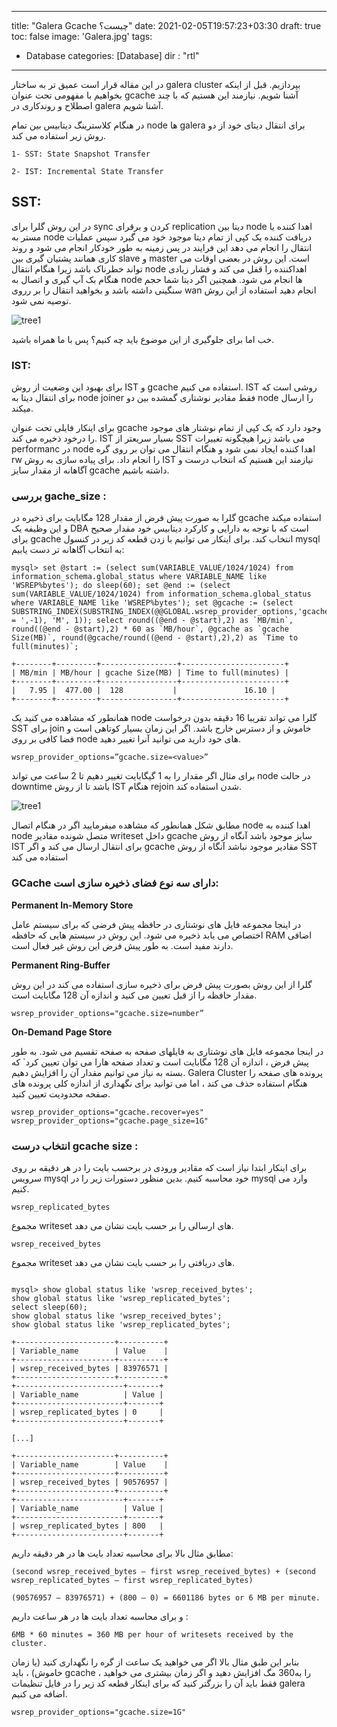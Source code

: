  ---
title: "Galera Gcache چیست؟"
date: 2021-02-05T19:57:23+03:30
draft: true
toc: false
image: 'Galera.jpg'
tags:
  - Database
categories: [Database]
dir : "rtl"
---

در این مقاله قرار است عمیق تر به ساختار galera cluster بپردازیم. قبل از اینکه بخواهیم با مفهومی تحت عنوان gcache آشنا شویم. نیازمند این هستیم که با چند اصطلاح و روندکاری در galera آشنا شویم.


در هنگام کلاسترینگ دیتابیس بین تمام node ها galera  برای انتقال دیتای خود از دو روش زیر استفاده می کند.

```
1- SST: State Snapshot Transfer

2- IST: Incremental State Transfer
```

## SST:

در این روش گلرا برای sync کردن و برقرای replication دیتا بین node اهدا کننده یا مستر به node دریافت کننده یک کپی از تمام دیتا موجود خود می گیرد سپس عملیات انتقال را انجام می دهد این فرایند در پس زمینه به طور خودکار انجام می شود و روند کاری همانند پشتیان گیری بین slave و master است.
این روش در بعضی اوقات می تواند خطرناک باشد زیرا هنگام انتقال node اهداکننده را قفل می کند و فشار زیادی هنگام بک آپ گیری و اتصال به node ها انجام می شود. همچنین اگر دیتا شما حجم سنگینی داشته باشد و بخواهید انتقال را بر رروی wan انجام دهید استفاده از این روش توصیه نمی شود.

![tree1](/images/gcach.png)

خب اما برای جلوگیری از این موضوع باید چه کنیم؟ پس با ما همراه باشید.

### IST:

برای بهبود این وضعیت از روش IST و gcache استفاده می کنیم. IST روشی است که برای انتقال دیتا به node joiner فقط مقادیر نوشتاری گمشده بین دو node را ارسال میکند.

 برای اینکار فایلی تحت عنوان gcache وجود دارد که یک کپی از تمام نوشتار های موجود را درخود ذخیره می کند.
IST بسیار سریعتر از SST می باشد زیرا هیچگونه تغییرات performanc در node اهدا کننده ایجاد نمی شود و هنگام انتقال می توان بر روی گره rw را انجام داد.
برای پیاده سازی به روش IST نیازمند این هستیم که انتخاب درست و آگاهانه از مقدار سایز gcache داشته باشیم.

### بررسی gache_size :

گلرا به صورت پیش فرض از مقدار 128 مگابایت برای ذخیره در gcache استفاده میکند و این وظیفه یک DBA است که با توجه به دارایی و کارکرد دیتابیس خود مقدار صحیح برای gcache انتخاب کند.
برای اینکار می توانیم با زدن قطعه کد زیر در کنسول mysql به انتخاب آگاهانه تر دست یابیم:

```
mysql> set @start := (select sum(VARIABLE_VALUE/1024/1024) from information_schema.global_status where VARIABLE_NAME like 'WSREP%bytes'); do sleep(60); set @end := (select sum(VARIABLE_VALUE/1024/1024) from information_schema.global_status where VARIABLE_NAME like 'WSREP%bytes'); set @gcache := (select SUBSTRING_INDEX(SUBSTRING_INDEX(@@GLOBAL.wsrep_provider_options,'gcache.size = ',-1), 'M', 1)); select round((@end - @start),2) as `MB/min`, round((@end - @start),2) * 60 as `MB/hour`, @gcache as `gcache Size(MB)`, round(@gcache/round((@end - @start),2),2) as `Time to full(minutes)`;
 
+--------+---------+-----------------+-----------------------+
| MB/min | MB/hour | gcache Size(MB) | Time to full(minutes) |
+--------+---------+-----------------+-----------------------+
|   7.95 |  477.00 |  128        	|             	16.10 |
+--------+---------+-----------------+-----------------------+

```
همانطور که مشاهده می کنید یک node گلرا می تواند تقریبا 16 دقیقه بدون درخواست SST برای join خاموش و از دسترس خارج باشد. اگر این زمان بسیار کوتاهی است و فضا کافی بر روی node های خود دارید می توانید آنرا تغییر دهید.

```
wsrep_provider_options=”gcache.size=<value>” 
```
برای مثال اگر مقدار را به 1 گیگابایت تغییر دهیم  تا 2 ساعت می تواند node در حالت downtime باشد تا از روش IST هنگام rejoin شدن استفاده کند.

![tree1](/images/gcach2.png)

مطابق شکل همانطور که مشاهده میفرمایید اگر در هنگام اتصال node اهدا کننده به node متصل شونده مقادیر writeset داخل gcache سایز موجود باشد آنگاه از روش IST برای انتقال ارسال می کند و اگر gcache مقادیر موجود نباشد آنگاه از روش SST استفاده می کند

### GCache دارای سه نوع فضای ذخیره سازی است:

**Permanent In-Memory Store**

 در اینجا مجموعه فایل های نوشتاری در  حافظه پیش فرضی که برای سیستم عامل اختصاص می یابد ذخیره می شود. این روش در سیستم هایی که حافظه RAM اضافی دارند مفید است. 
به طور پیش فرض این روش غیر فعال است.
 
**Permanent Ring-Buffer**

 گلرا از این روش بصورت پیش فرض برای ذخیره سازی استفاده می کند در این روش مقدار حافظه را از قبل تعیین می کنید و اندازه آن 128 مگابایت است. 

```
wsrep_provider_options="gcache.size=number”
```
**On-Demand Page Store**

 در اینجا مجموعه فایل های نوشتاری به فایلهای صفحه  به صفحه تقسیم می شود. به طور پیش فرض ، اندازه آن 128 مگابایت است و تعداد صفحه هارا می توان تعیین کرد` که بسته به نیاز می توانیم مقدار آن را افزایش دهیم. Galera Cluster پرونده های صفحه را هنگام استفاده حذف می کند ، اما می توانید برای نگهداری از اندازه کلی پرونده های صفحه محدودیت تعیین کنید.

```
wsrep_provider_options="gcache.recover=yes" wsrep_provider_options="gcache.page_size=1G"
```

### انتخاب درست gcache size :

برای اینکار ابتدا نیاز است که مقادیر ورودی در برحسب بایت را در هر دقیقه بر روی سرویس mysql خود محاسبه کنیم. بدین منظور دستورات زیر را در mysql وارد می کنیم.
```
wsrep_replicated_bytes
```
مجموع writeset های ارسالی را بر حسب بایت نشان می دهد.
```
wsrep_received_bytes
```
مجموع writeset های دریافتی را بر حسب بایت نشان می دهد.

```

mysql> show global status like 'wsrep_received_bytes'; 
show global status like 'wsrep_replicated_bytes'; 
select sleep(60); 
show global status like 'wsrep_received_bytes'; 
show global status like 'wsrep_replicated_bytes';

+----------------------+----------+
| Variable_name        | Value    |
+----------------------+----------+
| wsrep_received_bytes | 83976571 |
+----------------------+----------+
+------------------------+-------+
| Variable_name          | Value |
+------------------------+-------+
| wsrep_replicated_bytes | 0     |
+------------------------+-------+

[...]

+----------------------+----------+
| Variable_name        | Value    |
+----------------------+----------+
| wsrep_received_bytes | 90576957 |
+----------------------+----------+
+------------------------+-------+
| Variable_name          | Value |
+------------------------+-------+
| wsrep_replicated_bytes | 800   |
+------------------------+-------+

```
مطابق مثال بالا برای محاسبه تعداد بایت ها در هر دقیقه داریم:

```
(second wsrep_received_bytes – first wsrep_received_bytes) + (second wsrep_replicated_bytes – first wsrep_replicated_bytes)

(90576957 – 83976571) + (800 – 0) = 6601186 bytes or 6 MB per minute.

```
و برای محاسبه تعداد بایت ها در هر ساعت داریم :

```
6MB * 60 minutes = 360 MB per hour of writesets received by the cluster.
```
بنابر این طبق مثال بالا اگر می خواهید یک ساعت از گره را نگهداری کنید (یا زمان خاموش) ، باید gcache را به360 مگ افزایش دهید و اگر زمان بیشتری می خواهید ، فقط باید  آن را بزرگتر کنید که برای اینکار قطعه کد زیر را در فایل تنظیمات galera اضافه می کنیم.

```
wsrep_provider_options="gcache.size=1G"
```
